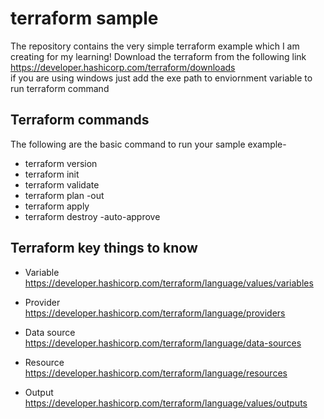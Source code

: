 # terraform sample
The repository contains the very simple terraform example which I am creating for my learning! Download the terraform from the following link  
https://developer.hashicorp.com/terraform/downloads  
if you are using windows just add the exe path to enviornment variable to run terraform command

## Terraform commands  
The following are the basic command to run your sample example-
* terraform version
* terraform init
* terraform validate
* terraform plan -out <plan name e.g t1.tfplan>
* terraform apply <plan name>
* terraform destroy -auto-approve

## Terraform key things to know  
* Variable  
https://developer.hashicorp.com/terraform/language/values/variables

* Provider  
https://developer.hashicorp.com/terraform/language/providers

* Data source  
https://developer.hashicorp.com/terraform/language/data-sources

* Resource   
https://developer.hashicorp.com/terraform/language/resources

* Output  
https://developer.hashicorp.com/terraform/language/values/outputs
